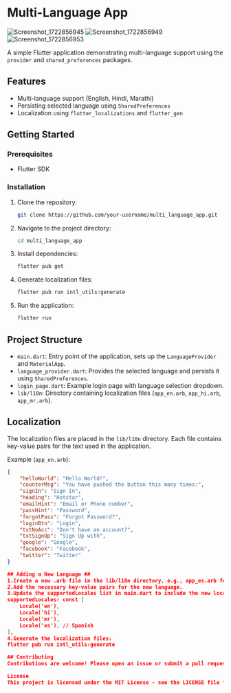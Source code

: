 # Multi-Language App

![Screenshot_1722856945](https://github.com/user-attachments/assets/103fa3c7-a90a-4323-bbb1-740e513a9089)
![Screenshot_1722856949](https://github.com/user-attachments/assets/601a4411-b40b-4366-9838-8a1502246bff)
![Screenshot_1722856953](https://github.com/user-attachments/assets/0f2a933a-dcdf-4bc1-a219-d40c17c2bf94)


A simple Flutter application demonstrating multi-language support using the `provider` and `shared_preferences` packages.

## Features

- Multi-language support (English, Hindi, Marathi)
- Persisting selected language using `SharedPreferences`
- Localization using `flutter_localizations` and `flutter_gen`

## Getting Started

### Prerequisites

- Flutter SDK

### Installation

1. Clone the repository:
    ```bash
    git clone https://github.com/your-username/multi_language_app.git
    ```

2. Navigate to the project directory:
    ```bash
    cd multi_language_app
    ```

3. Install dependencies:
    ```bash
    flutter pub get
    ```

4. Generate localization files:
    ```bash
    flutter pub run intl_utils:generate
    ```

5. Run the application:
    ```bash
    flutter run
    ```

## Project Structure

- `main.dart`: Entry point of the application, sets up the `LanguageProvider` and `MaterialApp`.
- `language_provider.dart`: Provides the selected language and persists it using `SharedPreferences`.
- `login_page.dart`: Example login page with language selection dropdown.
- `lib/l10n`: Directory containing localization files (`app_en.arb`, `app_hi.arb`, `app_mr.arb`).

## Localization

The localization files are placed in the `lib/l10n` directory. Each file contains key-value pairs for the text used in the application.

Example (`app_en.arb`):
```json
{
    "helloWorld": "Hello World!",
    "counterMsg": "You have pushed the button this many times:",
    "signIn": "Sign In",
    "heading": "Hotstar",
    "emailHint": "Email or Phone number",
    "passHint": "Password",
    "forgotPass": "Forgot Password?",
    "loginBtn": "Login",
    "txtNoAcc": "Don't have an account?",
    "txtSignUp": "Sign Up with",
    "google": "Google",
    "facebook": "Facebook",
    "twitter": "Twitter"
}

## Adding a New Language ##
1.Create a new .arb file in the lib/l10n directory, e.g., app_es.arb for Spanish.
2.Add the necessary key-value pairs for the new language.
3.Update the supportedLocales list in main.dart to include the new locale:
supportedLocales: const [
    Locale('en'),
    Locale('hi'),
    Locale('mr'),
    Locale('es'), // Spanish
],
4.Generate the localization files:
flutter pub run intl_utils:generate

## Contributing
Contributions are welcome! Please open an issue or submit a pull request with your changes.

License
This project is licensed under the MIT License - see the LICENSE file for details.
